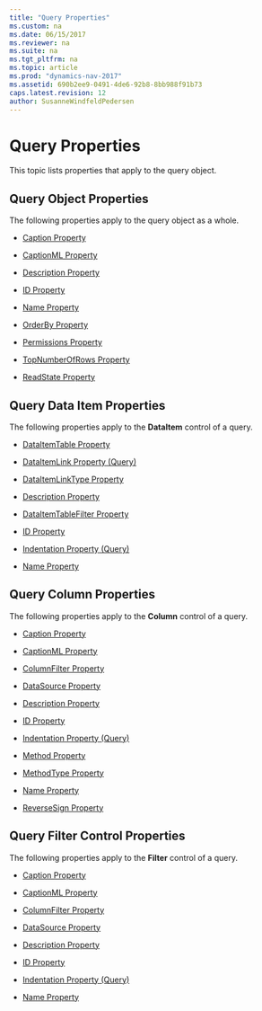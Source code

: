 ```yaml
---
title: "Query Properties"
ms.custom: na
ms.date: 06/15/2017
ms.reviewer: na
ms.suite: na
ms.tgt_pltfrm: na
ms.topic: article
ms.prod: "dynamics-nav-2017"
ms.assetid: 690b2ee9-0491-4de6-92b8-8bb988f91b73
caps.latest.revision: 12
author: SusanneWindfeldPedersen
---
```

# Query Properties
This topic lists properties that apply to the query object.  

## Query Object Properties  
 The following properties apply to the query object as a whole.  

-   [Caption Property](devenv-caption-property.md)  

-   [CaptionML Property](devenv-captionml-property.md)  

-   [Description Property](devenv-description-property.md)  

-   [ID Property](devenv-id-property.md)  

-   [Name Property](devenv-name-property.md)  

-   [OrderBy Property](devenv-orderby-property.md)  

-   [Permissions Property](devenv-permissions-property.md)  

-   [TopNumberOfRows Property](devenv-topnumberofrows-property.md)  

-   [ReadState Property](devenv-readstate-property.md)  

## Query Data Item Properties  
 The following properties apply to the **DataItem** control of a query.  

-   [DataItemTable Property](devenv-dataitemtable-property.md)  

-   [DataItemLink Property \(Query\)](devenv-dataitemlink-query-property.md)  

-   [DataItemLinkType Property](devenv-dataitemlinktype-property.md)  

-   [Description Property](devenv-description-property.md)  

-   [DataItemTableFilter Property](devenv-dataitemtable-filter-property.md)  

-   [ID Property](devenv-id-property.md)  

-   [Indentation Property \(Query\)](devenv-indentation-query-property.md)  

-   [Name Property](devenv-name-property.md)  

## Query Column Properties  
 The following properties apply to the **Column** control of a query.  

-   [Caption Property](devenv-caption-property.md)  

-   [CaptionML Property](devenv-captionml-property.md)  

-   [ColumnFilter Property](devenv-columnfilter-property.md)  

-   [DataSource Property](devenv-datasource-property.md)  

-   [Description Property](devenv-description-property.md)  

-   [ID Property](devenv-id-property.md)  

-   [Indentation Property \(Query\)](devenv-indentation-query-property.md)  

-   [Method Property](devenv-method-property.md)  

-   [MethodType Property](devenv-methodtype-property.md)  

-   [Name Property](devenv-name-property.md)  

-   [ReverseSign Property](devenv-reversesign-property.md)  

## Query Filter Control Properties  
 The following properties apply to the **Filter** control of a query.  

-   [Caption Property](devenv-caption-property.md)  

-   [CaptionML Property](devenv-captionml-property.md)  

-   [ColumnFilter Property](devenv-columnfilter-property.md)  

-   [DataSource Property](devenv-datasource-property.md)  

-   [Description Property](devenv-description-property.md)  

-   [ID Property](devenv-id-property.md)  

-   [Indentation Property \(Query\)](devenv-indentation-query-property.md)  

-   [Name Property](devenv-name-property.md)
